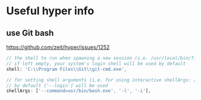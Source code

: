 # Useful hyper info

## use Git bash

https://github.com/zeit/hyper/issues/1252

```javascript
// the shell to run when spawning a new session (i.e. /usr/local/bin/fish)
// if left empty, your system's login shell will be used by default
shell: 'C:\\Program Files\\Git\\git-cmd.exe',

// for setting shell arguments (i.e. for using interactive shellArgs: ['-i'])
// by default ['--login'] will be used
shellArgs: ['--command=usr/bin/bash.exe', '-l', '-i'],
```
